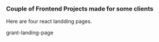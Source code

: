 ### Couple of Frontend Projects made for some clients

Here are four react landding pages.

grant-landing-page




